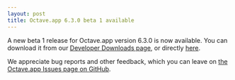 ```yaml
---
layout: post
title: Octave.app 6.3.0 beta 1 available
---
```


A new beta 1 release for Octave.app version 6.3.0 is now available. You can download it from our [Developer Downloads page](/Developer-Downloads.html), or directly [here](https://github.com/octave-app/octave-app/releases/download/v6.3.0-beta1/Octave-6.3.0-beta1.dmg).

We appreciate bug reports and other feedback, which you can leave on [the Octave.app Issues page on GitHub](https://github.com/octave-app/octave-app/issues).
